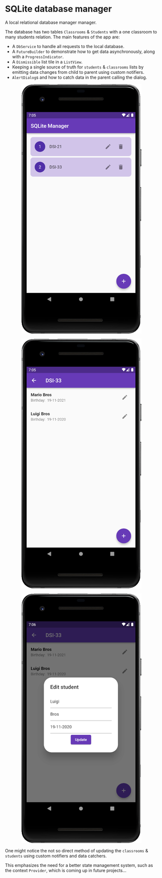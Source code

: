 # SQLite database manager
A local relational database manager manager.

The database has two tables `Classrooms` & `Students` with a one classroom to many students relation. The main features of the app are:
- A `DbService` to handle all requests to the local database.
- A `FutureBuilder` to demonstrate how to get data asynchronously, along with a `ProgressIndicator`.
- A `Dismissible` list tile in a `ListView`.
- Keeping a single source of truth for `students` & `classrooms` lists by emitting data changes from child to parent using custom notifiers.
- `AlertDialog`s and how to catch data in the parent calling the dialog.


<div align="center">

![](/media/sqflite_classrooms.png)
</div>

<div align="center">

![](/media/sqflite_students.png)
</div>

<div align="center">

![](/media/sqflite_students_form.png)
</div>

One might notice the not so direct method of updating the `classrooms` & `students` using custom notifiers and data catchers. 

This emphasizes the need for a better state management system, such as the context `Provider`, which is coming up in future projects...
